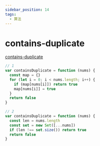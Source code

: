 ```yaml
---
sidebar_position: 14
tags:
  - 算法
---
```


# contains-duplicate

[contains-duplicate](https://leetcode.com/problems/contains-duplicate/)

```js
// 1
var containsDuplicate = function (nums) {
  const map = {}
  for (let i = 0; i < nums.length; i++) {
    if (map[nums[i]]) return true
    map[nums[i]] = true
  }
  return false
}

// 2
var containsDuplicate = function (nums) {
  const len = nums.length
  const set = new Set([...nums])
  if (len !== set.size()) return true
  return false
}
```
